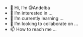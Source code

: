 - 👋 Hi, I’m @Andelba
- 👀 I’m interested in ...
- 🌱 I’m currently learning ...
- 💞️ I’m looking to collaborate on ...
- 📫 How to reach me ...

<!---
Andelba/Andelba is a ✨ special ✨ repository because its `README.md` (this file) appears on your GitHub profile.
You can click the Preview link to take a look at your changes.
--->
